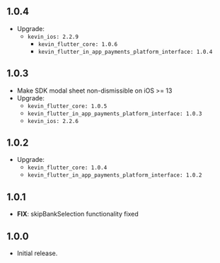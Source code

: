 ## 1.0.4

* Upgrade:
  - `kevin_ios: 2.2.9`
    - `kevin_flutter_core: 1.0.6`
    - `kevin_flutter_in_app_payments_platform_interface: 1.0.4`

## 1.0.3

* Make SDK modal sheet non-dismissible on iOS >= 13
* Upgrade:
    - `kevin_flutter_core: 1.0.5`
    - `kevin_flutter_in_app_payments_platform_interface: 1.0.3`
    - `kevin_ios: 2.2.6`

## 1.0.2

* Upgrade:
    - `kevin_flutter_core: 1.0.4`
    - `kevin_flutter_in_app_payments_platform_interface: 1.0.2`

## 1.0.1

* **FIX**: skipBankSelection functionality fixed

## 1.0.0

* Initial release.